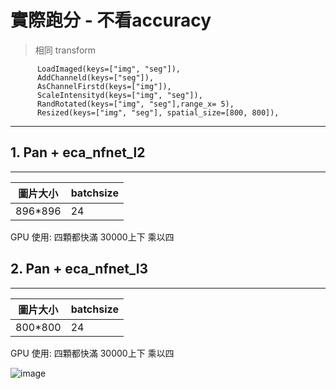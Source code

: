 # 實際跑分 - 不看accuracy

> 相同 transform
```
      LoadImaged(keys=["img", "seg"]),
      AddChanneld(keys=["seg"]),        
      AsChannelFirstd(keys=["img"]),
      ScaleIntensityd(keys=["img", "seg"]),
      RandRotated(keys=["img", "seg"],range_x= 5),
      Resized(keys=["img", "seg"], spatial_size=[800, 800]),
```

--- 

## 1. Pan + eca_nfnet_l2

-----
圖片大小|batchsize|
--|--|
896*896|24

GPU 使用: 四顆都快滿 30000上下 乘以四


## 2. Pan + eca_nfnet_l3

-----
圖片大小|batchsize|
--|--|
800*800|24

GPU 使用: 四顆都快滿 30000上下 乘以四

![image](https://user-images.githubusercontent.com/101493861/170409795-d1f4be94-8642-4ba1-85eb-e579ce2ef8a4.png)

